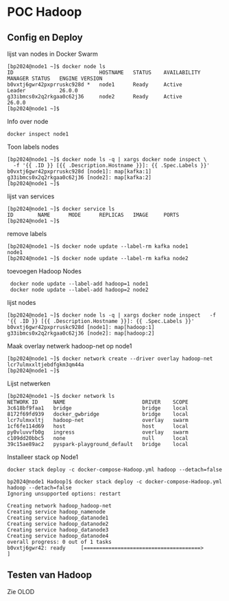 # POC Hadoop

## Config en Deploy

lijst van nodes in Docker Swarm

```console
[bp2024@node1 ~]$ docker node ls
ID                            HOSTNAME   STATUS    AVAILABILITY   MANAGER STATUS   ENGINE VERSION
b0vxtj6gwr42pxprruskc928d *   node1      Ready     Active         Leader           26.0.0
g33ibmcs0x2q2rkgaa0c62j36     node2      Ready     Active                          26.0.0
[bp2024@node1 ~]$
```

Info over node

```console
docker inspect node1
```

Toon labels nodes

```console
[bp2024@node1 ~]$ docker node ls -q | xargs docker node inspect \
  -f '{{ .ID }} [{{ .Description.Hostname }}]: {{ .Spec.Labels }}'
b0vxtj6gwr42pxprruskc928d [node1]: map[kafka:1]
g33ibmcs0x2q2rkgaa0c62j36 [node2]: map[kafka:2]
[bp2024@node1 ~]$

```

lijst van services

```console
[bp2024@node1 ~]$ docker service ls
ID        NAME      MODE      REPLICAS   IMAGE     PORTS
[bp2024@node1 ~]$
```

remove labels

```console
[bp2024@node1 ~]$ docker node update --label-rm kafka node1
node1
[bp2024@node1 ~]$ docker node update --label-rm kafka node2
```

toevoegen Hadoop Nodes

```console
 docker node update --label-add hadoop=1 node1
 docker node update --label-add hadoop=2 node2
```

lijst nodes

```console
[bp2024@node1 ~]$ docker node ls -q | xargs docker node inspect   -f '{{ .ID }} [{{ .Description.Hostname }}]: {{ .Spec.Labels }}'
b0vxtj6gwr42pxprruskc928d [node1]: map[hadoop:1]
g33ibmcs0x2q2rkgaa0c62j36 [node2]: map[hadoop:2]
```

Maak overlay netwerk hadoop-net op node1

```console
[bp2024@node1 ~]$ docker network create --driver overlay hadoop-net
lcr7ulmxxltjebdfgkm3qm44a
[bp2024@node1 ~]$
```

Lijst netwerken

```console
[bp2024@node1 ~]$ docker network ls
NETWORK ID     NAME                         DRIVER    SCOPE
3c618bf9faa1   bridge                       bridge    local
8172f69fd939   docker_gwbridge              bridge    local
lcr7ulmxxltj   hadoop-net                   overlay   swarm
1cf6fe114d69   host                         host      local
py0vluvvfb0g   ingress                      overlay   swarm
c109dd20bbc5   none                         null      local
39c15ae89ac2   pyspark-playground_default   bridge    local
```

Installeer stack op Node1

```console
docker stack deploy -c docker-compose-Hadoop.yml hadoop --detach=false
```

```console
bp2024@node1 Hadoop]$ docker stack deploy -c docker-compose-Hadoop.yml hadoop --detach=false
Ignoring unsupported options: restart

Creating network hadoop_hadoop-net
Creating service hadoop_namenode
Creating service hadoop_datanode1
Creating service hadoop_datanode2
Creating service hadoop_datanode3
Creating service hadoop_datanode4
overall progress: 0 out of 1 tasks
b0vxtj6gwr42: ready     [======================================>            ]

```

## Testen van Hadoop

Zie OLOD









